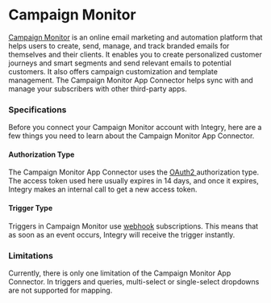 # Campaign Monitor

[Campaign Monitor](https://www.integry.io/apps/campaign-monitor) is an online email marketing and automation platform that helps users to create, send, manage, and track branded emails for themselves and their clients. It enables you to create personalized customer journeys and smart segments and send relevant emails to potential customers. It also offers campaign customization and template management. The Campaign Monitor App Connector helps sync with and manage your subscribers with other third-party apps.&#x20;

### Specifications  <a href="#specifications-0-0" id="specifications-0-0"></a>

Before you connect your Campaign Monitor account with Integry, here are a few things you need to learn about the Campaign Monitor App Connector.&#x20;

#### Authorization Type  <a href="#authorization-type-0-1" id="authorization-type-0-1"></a>

The Campaign Monitor App Connector uses the [OAuth2 ](https://support.integry.io/hc/en-us/articles/11112617800985-Authentication-Types-Supported-in-Integry)authorization type. The access token used here usually expires in 14 days, and once it expires, Integry makes an internal call to get a new access token.&#x20;

#### Trigger Type <a href="#trigger-type-0-2" id="trigger-type-0-2"></a>

Triggers in Campaign Monitor use [webhook](https://tray.io/documentation/connectors/triggers/webhook-trigger/) subscriptions. This means that as soon as an event occurs, Integry will receive the trigger instantly.&#x20;

### Limitations <a href="#limitations-0-3" id="limitations-0-3"></a>

Currently, there is only one limitation of the Campaign Monitor App Connector. In triggers and queries, multi-select or single-select dropdowns are not supported for mapping.
